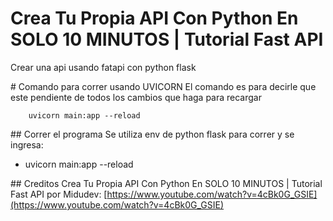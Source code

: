 # Crea Tu Propia API Con Python En SOLO 10 MINUTOS | Tutorial Fast API
Crear una api usando fatapi con python flask

# Comando para correr usando UVICORN
El comando es para decirle que este pendiente
de todos los cambios que haga para recargar
```
    uvicorn main:app --reload
```

## Correr el programa
Se utiliza env de python flask para correr y se ingresa:
- uvicorn main:app --reload

## Creditos Crea Tu Propia API Con Python En SOLO 10 MINUTOS | Tutorial Fast API
por Midudev: [https://www.youtube.com/watch?v=4cBk0G_GSIE](https://www.youtube.com/watch?v=4cBk0G_GSIE)
